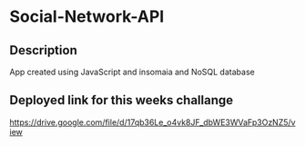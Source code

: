# Social-Network-API

## Description
App created using JavaScript and insomaia and NoSQL database 

## Deployed link for this weeks challange

https://drive.google.com/file/d/17qb36Le_o4vk8JF_dbWE3WVaFp3OzNZ5/view
